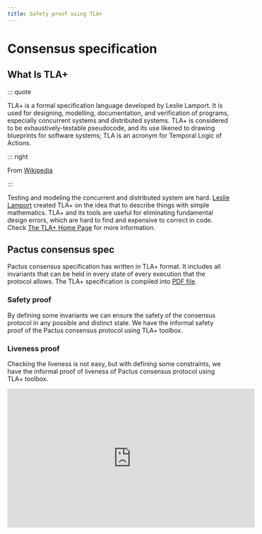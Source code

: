```yaml
---
title: Safety proof using TLA+
---
```


# Consensus specification

## What Is TLA+

::: quote

TLA+ is a formal specification language developed by Leslie Lamport. It is used for designing,
modelling, documentation, and verification of programs, especially concurrent systems and
distributed systems. TLA+ is considered to be exhaustively-testable pseudocode, and its use likened
to drawing blueprints for software systems; TLA is an acronym for Temporal Logic of Actions.

::: right

From [Wikipedia](https://en.wikipedia.org/wiki/TLA%2B)

:::

Testing and modeling the concurrent and distributed system are hard.
[Leslie Lamport](https://en.wikipedia.org/wiki/Leslie_Lamport) created TLA+ on the idea that to
describe things with simple mathematics. TLA+ and its tools are useful for eliminating fundamental
design errors, which are hard to find and expensive to correct in code. Check
[The TLA+ Home Page](https://lamport.azurewebsites.net/tla/tla.html) for more information.

## Pactus consensus spec

Pactus consensus specification has written in TLA+ format. It includes all invariants that can be held
in every state of every execution that the protocol allows. The TLA+ specification is compiled into
[PDF file](https://raw.githubusercontent.com/pactus-project/pactus/main/consensus/spec/Zarb.pdf).

### Safety proof

By defining some invariants we can ensure the safety of the consensus protocol in any possible and
distinct state. We have the informal safety proof of the Pactus consensus protocol using TLA+ toolbox.

### Liveness proof

Checking the liveness is not easy, but with defining some constraints, we have the informal proof of
liveness of Pactus consensus protocol using TLA+ toolbox.

<p align="center">
<iframe width="560" height="315" src="https://www.youtube.com/embed/pqjXQ1XNhiI" title=" Safety and liveness proof of Pactus consensus protocol using TLA+  " frameborder="0" allow="accelerometer; autoplay; clipboard-write; encrypted-media; gyroscope; picture-in-picture" allowfullscreen></iframe>
</p>
